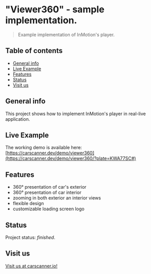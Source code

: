 # "Viewer360" - sample implementation.

> Example implementation of InMotion's player.

## Table of contents
* [General info](#general-info)
* [Live Example](#live-example)
* [Features](#features)
* [Status](#status)
* [Visit us](#visit-us)

## General info
This project shows how to implement InMotion's player in real-live application.

## Live Example
The working demo is available here: [https://carscanner.dev/demo/viewer360](https://carscanner.dev/demo/viewer360/?plate=KWA77SC#)

## Features
* 360°  presentation of car's exterior
* 360°  presentation of car interior
* zooming in both exterior an interior views
* flexible design
* customizable loading screen logo

## Status
Project status: _finished_.

## Visit us
[Visit us at carscanner.io!](https://carscanner.io/)
